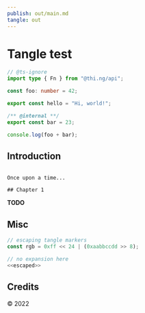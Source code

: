 ```yaml
---
publish: out/main.md
tangle: out
---
```

# Tangle test

```ts
// @ts-ignore
import type { Fn } from "@thi.ng/api";

const foo: number = 42;

export const hello = "Hi, world!";

/** @internal **/
export const bar = 23;

console.log(foo + bar);
```

## Introduction

```Once

Once upon a time...

## Chapter 1

```

**TODO**

## Misc

```ts
// escaping tangle markers
const rgb = 0xff << 24 | (0xaabbccdd >> 8);
```

```ts
// no expansion here
<<escaped>>
```

## Credits

&copy; 2022
